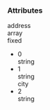 <div class="attributes">
    <div class="attributesTitle">
        <h3 class="attributesTitleText">Attributes</h3></div>
    <div class="attributesList">
        <div class="attributeObject">
            <div class="attributeObjectMembers">
                <div class="attributeObjectMemberContainer">
                    <div class="attributeObjectMember isExpanded isExpandableCollapsible isArray">
                        <div class="attributeObjectMemberToggle">
                            <div class="attributeToggle isExpanded"><span class="attributeToggleIcon"></span></div>
                        </div>
                        <div class="attributeObjectMemberKey">
                            <div class="attributeKey">address</div>
                            <div class="attributeObjectMemberType">
                                <div class="attributeType">array</div>
                            </div>
                        </div>
                        <div class="attributeObjectMemberRequirement">
                            <div class="attributeRequirement isFixed"><span class="attributeRequirementIcon"></span><span class="attributeRequirementTooltip"><div class="attributeTooltip"><span class="attributeTooltipText">fixed</span></div>
                            </span>
                        </div>
                    </div>
                    <div class="attributeObjectMemberDescription">
                        <noscript></noscript>
                    </div>
                    <div class="attributeObjectMemberValueRow">
                        <div class="attributeObjectMemberValue">
                            <div class="attributeArray">
                                <ul class="attributeArrayItems">
                                    <li class="attributeArrayItemContainer">
                                        <div class="attributeArrayItem isExpanded">
                                            <div class="attributeArrayItemRow">
                                                <div class="attributeArrayItemToggle">
                                                    <div class="attributeToggle isExpanded"><span class="attributeToggleIcon"></span></div>
                                                </div>
                                                <div class="attributeArrayItemKey">
                                                    <div class="attributeKey">0</div>
                                                    <div class="attributeArrayItemType">
                                                        <div class="attributeType">string</div>
                                                    </div>
                                                </div>
                                            </div>
                                            <div class="attributeArrayItemRow">
                                                <div class="attributeArrayItemDescription">
                                                    <noscript></noscript>
                                                </div>
                                            </div>
                                        </div>
                                    </li>
                                    <li class="attributeArrayItemContainer">
                                        <div class="attributeArrayItem isExpanded">
                                            <div class="attributeArrayItemRow">
                                                <div class="attributeArrayItemToggle">
                                                    <div class="attributeToggle isExpanded"><span class="attributeToggleIcon"></span></div>
                                                </div>
                                                <div class="attributeArrayItemKey">
                                                    <div class="attributeKey">1</div>
                                                    <div class="attributeArrayItemType">
                                                        <div class="attributeType">string</div>
                                                    </div>
                                                </div>
                                                <div class="attributeArrayItemValue">
                                                    <div class="attributeValue">city</div>
                                                </div>
                                            </div>
                                            <div class="attributeArrayItemRow">
                                                <div class="attributeArrayItemDescription">
                                                    <noscript></noscript>
                                                </div>
                                            </div>
                                        </div>
                                    </li>
                                    <li class="attributeArrayItemContainer">
                                        <div class="attributeArrayItem isExpanded">
                                            <div class="attributeArrayItemRow">
                                                <div class="attributeArrayItemToggle">
                                                    <div class="attributeToggle isExpanded"><span class="attributeToggleIcon"></span></div>
                                                </div>
                                                <div class="attributeArrayItemKey">
                                                    <div class="attributeKey">2</div>
                                                    <div class="attributeArrayItemType">
                                                        <div class="attributeType">string</div>
                                                    </div>
                                                </div>
                                            </div>
                                            <div class="attributeArrayItemRow">
                                                <div class="attributeArrayItemDescription">
                                                    <noscript></noscript>
                                                </div>
                                            </div>
                                        </div>
                                    </li>
                                </ul>
                            </div>
                        </div>
                    </div>
                </div>
            </div>
        </div>
    </div>
</div>
</div>